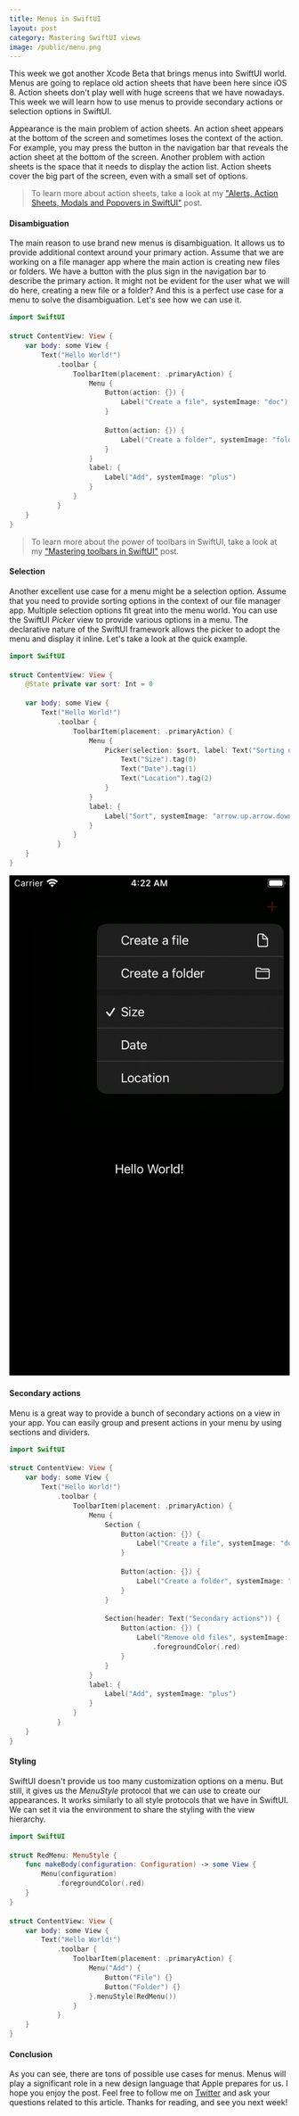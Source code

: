 ```yaml
---
title: Menus in SwiftUI
layout: post
category: Mastering SwiftUI views
image: /public/menu.png
---
```


This week we got another Xcode Beta that brings menus into SwiftUI world. Menus are going to replace old action sheets that have been here since iOS 8. Action sheets don't play well with huge screens that we have nowadays. This week we will learn how to use menus to provide secondary actions or selection options in SwiftUI.

Appearance is the main problem of action sheets. An action sheet appears at the bottom of the screen and sometimes loses the context of the action. For example, you may press the button in the navigation bar that reveals the action sheet at the bottom of the screen. Another problem with action sheets is the space that it needs to display the action list. Action sheets cover the big part of the screen, even with a small set of options. 

> To learn more about action sheets, take a look at my ["Alerts, Action Sheets, Modals and Popovers in SwiftUI"](/2019/07/24/alerts-actionsheets-modals-and-popovers-in-swiftui/) post.

#### Disambiguation
The main reason to use brand new menus is disambiguation. It allows us to provide additional context around your primary action. Assume that we are working on a file manager app where the main action is creating new files or folders. We have a button with the plus sign in the navigation bar to describe the primary action. It might not be evident for the user what we will do here, creating a new file or a folder? And this is a perfect use case for a menu to solve the disambiguation. Let's see how we can use it.

```swift
import SwiftUI

struct ContentView: View {
    var body: some View {
        Text("Hello World!")
            .toolbar {
                ToolbarItem(placement: .primaryAction) {
                    Menu {
                        Button(action: {}) {
                            Label("Create a file", systemImage: "doc")
                        }

                        Button(action: {}) {
                            Label("Create a folder", systemImage: "folder")
                        }
                    }
                    label: {
                        Label("Add", systemImage: "plus")
                    }
                }
            }
    }
}
```

> To learn more about the power of toolbars in SwiftUI, take a look at my ["Mastering toolbars in SwiftUI"](/2020/07/15/mastering-toolbars-in-swiftui/) post. 

#### Selection
Another excellent use case for a menu might be a selection option. Assume that you need to provide sorting options in the context of our file manager app. Multiple selection options fit great into the menu world. You can use the SwiftUI *Picker* view to provide various options in a menu. The declarative nature of the SwiftUI framework allows the picker to adopt the menu and display it inline. Let's take a look at the quick example.

```swift
import SwiftUI

struct ContentView: View {
    @State private var sort: Int = 0

    var body: some View {
        Text("Hello World!")
            .toolbar {
                ToolbarItem(placement: .primaryAction) {
                    Menu {
                        Picker(selection: $sort, label: Text("Sorting options")) {
                            Text("Size").tag(0)
                            Text("Date").tag(1)
                            Text("Location").tag(2)
                        }
                    }
                    label: {
                        Label("Sort", systemImage: "arrow.up.arrow.down")
                    }
                }
            }
    }
}
```

![menu](/public/menu.png)

#### Secondary actions
Menu is a great way to provide a bunch of secondary actions on a view in your app. You can easily group and present actions in your menu by using sections and dividers.

```swift
import SwiftUI

struct ContentView: View {
    var body: some View {
        Text("Hello World!")
            .toolbar {
                ToolbarItem(placement: .primaryAction) {
                    Menu {
                        Section {
                            Button(action: {}) {
                                Label("Create a file", systemImage: "doc")
                            }

                            Button(action: {}) {
                                Label("Create a folder", systemImage: "folder")
                            }
                        }

                        Section(header: Text("Secondary actions")) {
                            Button(action: {}) {
                                Label("Remove old files", systemImage: "trash")
                                    .foregroundColor(.red)
                            }
                        }
                    }
                    label: {
                        Label("Add", systemImage: "plus")
                    }
                }
            }
    }
}
```

#### Styling
SwiftUI doesn't provide us too many customization options on a menu. But still, it gives us the *MenuStyle* protocol that we can use to create our appearances. It works similarly to all style protocols that we have in SwiftUI. We can set it via the environment to share the styling with the view hierarchy.

```swift
import SwiftUI

struct RedMenu: MenuStyle {
    func makeBody(configuration: Configuration) -> some View {
        Menu(configuration)
            .foregroundColor(.red)
    }
}

struct ContentView: View {
    var body: some View {
        Text("Hello World!")
            .toolbar {
                ToolbarItem(placement: .primaryAction) {
                    Menu("Add") {
                        Button("File") {}
                        Button("Folder") {}
                    }.menuStyle(RedMenu())
                }
            }
    }
}
```

#### Conclusion
As you can see, there are tons of possible use cases for menus. Menus will play a significant role in a new design language that Apple prepares for us. I hope you enjoy the post. Feel free to follow me on [Twitter](https://twitter.com/mecid) and ask your questions related to this article. Thanks for reading, and see you next week!